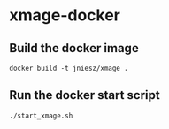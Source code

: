 # xmage-docker

## Build the docker image
    docker build -t jniesz/xmage .

## Run the docker start script
    ./start_xmage.sh
